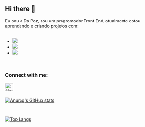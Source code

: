 ## Hi there 📝

Eu sou o Da Paz, sou um programador Front End, atualmente estou aprendendo e criando projetos com:
<br>
<br>

- <img src="https://img.shields.io/badge/HTML5-E34F26?style=for-the-badge&logo=html5&logoColor=white">
- <img src="https://img.shields.io/badge/CSS3-1572B6?style=for-the-badge&logo=css3&logoColor=white">
- <img src="https://img.shields.io/badge/JavaScript-323330?style=for-the-badge&logo=javascript&logoColor=F7DF1E">

<br />

### Connect with me:

<p>
  <a href="www.linkedin.com/in/hermes-augusto-conceição-da-paz-ab948b111">
    <img align="left"  alt="LinkedIn" width="26px" src="https://cdn.jsdelivr.net/npm/simple-icons@v3/icons/linkedin.svg" />
  </a>
</p>
<br />
<br />

[![Anurag's GitHub stats](https://github-readme-stats.vercel.app/api?username=dapaz-programador)](https://github.com/anuraghazra/github-readme-stats)

<br />

[![Top Langs](https://github-readme-stats.vercel.app/api/top-langs/?username=dapaz-programador)](https://github.com/anuraghazra/github-readme-stats)


